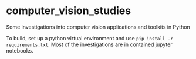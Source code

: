 # computer_vision_studies
Some investigations into computer vision applications and toolkits in Python

To build, set up a python virtual environment and use `pip install -r requirements.txt`. Most of the investigations are in contained jupyter notebooks.
